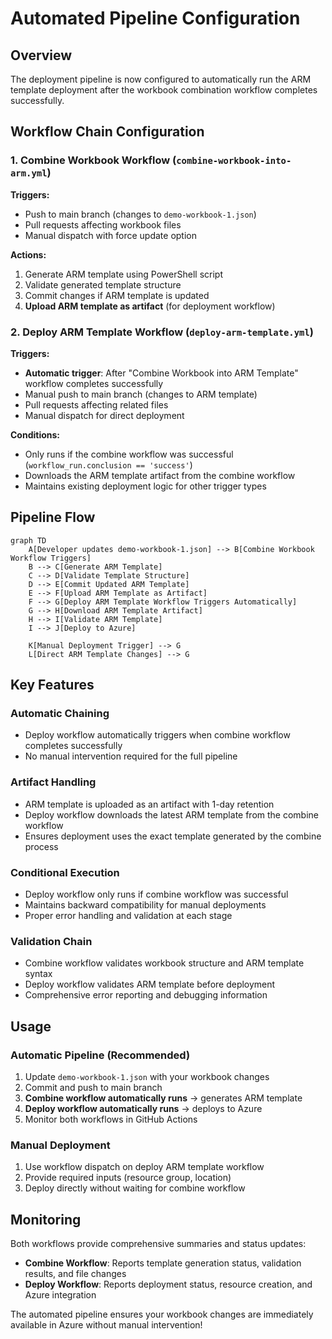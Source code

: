 # Automated Pipeline Configuration

## Overview
The deployment pipeline is now configured to automatically run the ARM template deployment after the workbook combination workflow completes successfully.

## Workflow Chain Configuration

### 1. Combine Workbook Workflow (`combine-workbook-into-arm.yml`)
**Triggers:**
- Push to main branch (changes to `demo-workbook-1.json`)
- Pull requests affecting workbook files
- Manual dispatch with force update option

**Actions:**
1. Generate ARM template using PowerShell script
2. Validate generated template structure
3. Commit changes if ARM template is updated
4. **Upload ARM template as artifact** (for deployment workflow)

### 2. Deploy ARM Template Workflow (`deploy-arm-template.yml`)
**Triggers:**
- **Automatic trigger**: After "Combine Workbook into ARM Template" workflow completes successfully
- Manual push to main branch (changes to ARM template)
- Pull requests affecting related files
- Manual dispatch for direct deployment

**Conditions:**
- Only runs if the combine workflow was successful (`workflow_run.conclusion == 'success'`)
- Downloads the ARM template artifact from the combine workflow
- Maintains existing deployment logic for other trigger types

## Pipeline Flow

```mermaid
graph TD
    A[Developer updates demo-workbook-1.json] --> B[Combine Workbook Workflow Triggers]
    B --> C[Generate ARM Template]
    C --> D[Validate Template Structure]
    D --> E[Commit Updated ARM Template]
    E --> F[Upload ARM Template as Artifact]
    F --> G[Deploy ARM Template Workflow Triggers Automatically]
    G --> H[Download ARM Template Artifact]
    H --> I[Validate ARM Template]
    I --> J[Deploy to Azure]
    
    K[Manual Deployment Trigger] --> G
    L[Direct ARM Template Changes] --> G
```

## Key Features

### Automatic Chaining
- Deploy workflow automatically triggers when combine workflow completes successfully
- No manual intervention required for the full pipeline

### Artifact Handling
- ARM template is uploaded as an artifact with 1-day retention
- Deploy workflow downloads the latest ARM template from the combine workflow
- Ensures deployment uses the exact template generated by the combine process

### Conditional Execution
- Deploy workflow only runs if combine workflow was successful
- Maintains backward compatibility for manual deployments
- Proper error handling and validation at each stage

### Validation Chain
- Combine workflow validates workbook structure and ARM template syntax
- Deploy workflow validates ARM template before deployment
- Comprehensive error reporting and debugging information

## Usage

### Automatic Pipeline (Recommended)
1. Update `demo-workbook-1.json` with your workbook changes
2. Commit and push to main branch
3. **Combine workflow automatically runs** → generates ARM template
4. **Deploy workflow automatically runs** → deploys to Azure
5. Monitor both workflows in GitHub Actions

### Manual Deployment
1. Use workflow dispatch on deploy ARM template workflow
2. Provide required inputs (resource group, location)
3. Deploy directly without waiting for combine workflow

## Monitoring

Both workflows provide comprehensive summaries and status updates:
- **Combine Workflow**: Reports template generation status, validation results, and file changes
- **Deploy Workflow**: Reports deployment status, resource creation, and Azure integration

The automated pipeline ensures your workbook changes are immediately available in Azure without manual intervention!